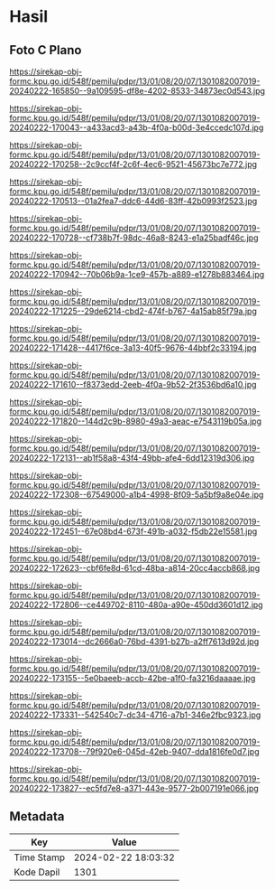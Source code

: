 # Hasil

## Foto C Plano

https://sirekap-obj-formc.kpu.go.id/548f/pemilu/pdpr/13/01/08/20/07/1301082007019-20240222-165850--9a109595-df8e-4202-8533-34873ec0d543.jpg

https://sirekap-obj-formc.kpu.go.id/548f/pemilu/pdpr/13/01/08/20/07/1301082007019-20240222-170043--a433acd3-a43b-4f0a-b00d-3e4ccedc107d.jpg

https://sirekap-obj-formc.kpu.go.id/548f/pemilu/pdpr/13/01/08/20/07/1301082007019-20240222-170258--2c9ccf4f-2c6f-4ec6-9521-45673bc7e772.jpg

https://sirekap-obj-formc.kpu.go.id/548f/pemilu/pdpr/13/01/08/20/07/1301082007019-20240222-170513--01a2fea7-ddc6-44d6-83ff-42b0993f2523.jpg

https://sirekap-obj-formc.kpu.go.id/548f/pemilu/pdpr/13/01/08/20/07/1301082007019-20240222-170728--cf738b7f-98dc-46a8-8243-e1a25badf46c.jpg

https://sirekap-obj-formc.kpu.go.id/548f/pemilu/pdpr/13/01/08/20/07/1301082007019-20240222-170942--70b06b9a-1ce9-457b-a889-e1278b883464.jpg

https://sirekap-obj-formc.kpu.go.id/548f/pemilu/pdpr/13/01/08/20/07/1301082007019-20240222-171225--29de6214-cbd2-474f-b767-4a15ab85f79a.jpg

https://sirekap-obj-formc.kpu.go.id/548f/pemilu/pdpr/13/01/08/20/07/1301082007019-20240222-171428--4417f6ce-3a13-40f5-9676-44bbf2c33194.jpg

https://sirekap-obj-formc.kpu.go.id/548f/pemilu/pdpr/13/01/08/20/07/1301082007019-20240222-171610--f8373edd-2eeb-4f0a-9b52-2f3536bd6a10.jpg

https://sirekap-obj-formc.kpu.go.id/548f/pemilu/pdpr/13/01/08/20/07/1301082007019-20240222-171820--144d2c9b-8980-49a3-aeac-e7543119b05a.jpg

https://sirekap-obj-formc.kpu.go.id/548f/pemilu/pdpr/13/01/08/20/07/1301082007019-20240222-172131--ab1f58a8-43f4-49bb-afe4-6dd12319d306.jpg

https://sirekap-obj-formc.kpu.go.id/548f/pemilu/pdpr/13/01/08/20/07/1301082007019-20240222-172308--67549000-a1b4-4998-8f09-5a5bf9a8e04e.jpg

https://sirekap-obj-formc.kpu.go.id/548f/pemilu/pdpr/13/01/08/20/07/1301082007019-20240222-172451--67e08bd4-673f-491b-a032-f5db22e15581.jpg

https://sirekap-obj-formc.kpu.go.id/548f/pemilu/pdpr/13/01/08/20/07/1301082007019-20240222-172623--cbf6fe8d-61cd-48ba-a814-20cc4accb868.jpg

https://sirekap-obj-formc.kpu.go.id/548f/pemilu/pdpr/13/01/08/20/07/1301082007019-20240222-172806--ce449702-8110-480a-a90e-450dd3601d12.jpg

https://sirekap-obj-formc.kpu.go.id/548f/pemilu/pdpr/13/01/08/20/07/1301082007019-20240222-173014--dc2666a0-76bd-4391-b27b-a2ff7613d92d.jpg

https://sirekap-obj-formc.kpu.go.id/548f/pemilu/pdpr/13/01/08/20/07/1301082007019-20240222-173155--5e0baeeb-accb-42be-a1f0-fa3216daaaae.jpg

https://sirekap-obj-formc.kpu.go.id/548f/pemilu/pdpr/13/01/08/20/07/1301082007019-20240222-173331--542540c7-dc34-4716-a7b1-346e2fbc9323.jpg

https://sirekap-obj-formc.kpu.go.id/548f/pemilu/pdpr/13/01/08/20/07/1301082007019-20240222-173708--79f920e6-045d-42eb-9407-dda1816fe0d7.jpg

https://sirekap-obj-formc.kpu.go.id/548f/pemilu/pdpr/13/01/08/20/07/1301082007019-20240222-173827--ec5fd7e8-a371-443e-9577-2b007191e066.jpg


## Metadata

| Key        | Value               |
| ---------- | ------------------- |
| Time Stamp | 2024-02-22 18:03:32 |
| Kode Dapil | 1301                |



